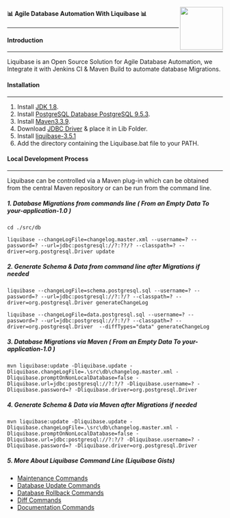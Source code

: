 <a href="http://www.liquibase.org" ><img src='https://zohodiscussions.com/getCustomFile.do?fileId=49382000001011019&forumGroupId=49382000000003001' align='right' width='100'></a>

#### :bar_chart:  Agile Database Automation With Liquibase  :bar_chart:
---------------

#### Introduction 
---------

Liquibase is an Open Source Solution for Agile Database Automation, we Integrate it with Jenkins CI & Maven Build to automate database Migrations.


#### Installation 
----------------

1. Install [JDK 1.8](http://www.oracle.com/technetwork/java/javase/downloads/jdk8-downloads-2133151.html).
2. Install [PostgreSQL Database PostgreSQL 9.5.3](http://get.enterprisedb.com/postgresql/postgresql-9.5.3-1-windows-x64.exe).
3. Install [Maven3.3.9](http://apache.mindstudios.com/maven/maven-3/3.3.9/binaries/apache-maven-3.3.9-bin.tar.gz).
4. Download [JDBC Driver](https://jdbc.postgresql.org/download/postgresql-9.4.1209.jre6.jar) & place it in Lib Folder.
5. Install [liquibase-3.5.1](https://github.com/liquibase/liquibase/releases/download/liquibase-parent-3.5.1/liquibase-3.5.1-bin.zip)
6. Add the directory containing the Liquibase.bat file to your PATH. 

#### Local Development Process 
-----------------

Liquibase can be controlled via a Maven plug-in which can be obtained from the central Maven repository or can be run from the command line. 

##### 1. Database Migrations from commands line ( From an Empty Data To your-application-1.0 ) 

```
cd ./src/db 
```

```
liquibase --changeLogFile=changelog.master.xml --username=? --password=? --url=jdbc:postgresql://?:??/? --classpath=? --driver=org.postgresql.Driver update
```

##### 2. Generate Schema & Data from command line after Migrations if needed 

```
liquibase --changeLogFile=schema.postgresql.sql --username=? --password=? --url=jdbc:postgresql://?:?/? --classpath=? --driver=org.postgresql.Driver generateChangeLog
```

```
liquibase --changeLogFile=data.postgresql.sql --username=? --password=? --url=jdbc:postgresql://?:?/? --classpath=? --driver=org.postgresql.Driver  --diffTypes="data" generateChangeLog
```

##### 3. Database Migrations via Maven ( From an Empty Data To your-application-1.0 ) 

```  
mvn liquibase:update -Dliquibase.update -Dliquibase.changeLogFile=.\src\db\changelog.master.xml -Dliquibase.promptOnNonLocalDatabase=false -Dliquibase.url=jdbc:postgresql://?:?/? -Dliquibase.username=? -Dliquibase.password=? -Dliquibase.driver=org.postgresql.Driver 
```

##### 4. Generate Schema & Data via Maven after Migrations if needed 

```
mvn liquibase:update -Dliquibase.update -Dliquibase.changeLogFile=.\src\db\changelog.master.xml -Dliquibase.promptOnNonLocalDatabase=false -Dliquibase.url=jdbc:postgresql://?:?/? -Dliquibase.username=? -Dliquibase.password=? -Dliquibase.driver=org.postgresql.Driver 
```

##### 5. More About Liquibase Command Line (Liquibase Gists) 
- [Maintenance Commands](https://github.alliancelab.io/gist/a002527/2ba4233ba2ec51fd52033fba609ac926)
- [Database Update Commands](https://github.alliancelab.io/gist/a002527/2ba4233ba2ec51fd52033fba609ac926) 
- [Database Rollback Commands](https://github.alliancelab.io/gist/a002527/2ba4233ba2ec51fd52033fba609ac926) 
- [Diff Commands](https://github.alliancelab.io/gist/a002527/2ba4233ba2ec51fd52033fba609ac926) 
- [Documentation Commands](https://github.alliancelab.io/gist/a002527/2ba4233ba2ec51fd52033fba609ac926) 

